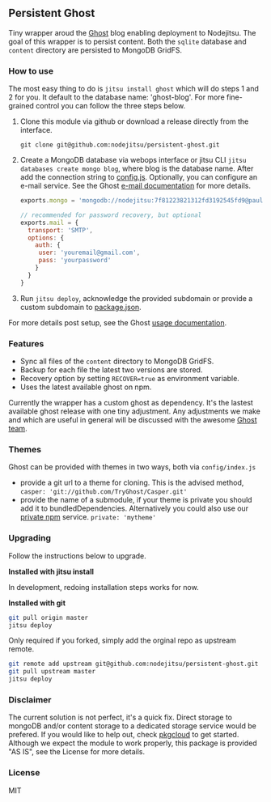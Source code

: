 ## Persistent Ghost
Tiny wrapper aroud the [Ghost] blog enabling deployment to Nodejitsu. The goal
of this wrapper is to persist content. Both the `sqlite` database and `content`
directory are persisted to MongoDB GridFS.

### How to use
The most easy thing to do is `jitsu install ghost` which will do steps 1 and 2
for you. It default to the database name: 'ghost-blog'. For more fine-grained
control you can follow the three steps below.

1. Clone this module via github or download a release directly from the interface.
   ```
   git clone git@github.com:nodejitsu/persistent-ghost.git
   ```
2. Create a MongoDB database via webops interface or jitsu CLI
   `jitsu databases create mongo blog`, where blog is the database name. After
   add the connection string to [config.js]. Optionally, you can configure an
   e-mail service. See the Ghost [e-mail documentation][docs] for more details.
   ```js
   exports.mongo = 'mongodb://nodejitsu:7f81223821312fd3192545fd9@paulo.mongohq.com:10051/nodejitsudb12238192';

   // recommended for password recovery, but optional
   exports.mail = {
     transport: 'SMTP',
     options: {
       auth: {
        user: 'youremail@gmail.com',
        pass: 'yourpassword'
       }
     }
   }
   ```
3. Run `jitsu deploy`, acknowledge the provided subdomain or provide a custom
   subdomain to [package.json].

For more details post setup, see the Ghost [usage documentation][usage].

### Features
- Sync all files of the `content` directory to MongoDB GridFS.
- Backup for each file the latest two versions are stored.
- Recovery option by setting `RECOVER=true` as environment variable.
- Uses the latest available ghost on npm.

Currently the wrapper has a custom ghost as dependency. It's the lastest available
ghost release with one tiny adjustment. Any adjustments we make and which are useful
in general will be discussed with the awesome [Ghost team][about].

### Themes
Ghost can be provided with themes in two ways, both via `config/index.js`

- provide a git url to a theme for cloning. This is the advised method,
  `casper: 'git://github.com/TryGhost/Casper.git'`
- provide the name of a submodule, if your theme is private you should add it to
  bundledDependencies. Alternatively you could also use our [private npm][npm] service.
  `private: 'mytheme'`

### Upgrading

Follow the instructions below to upgrade.

**Installed with jitsu install**

In development, redoing installation steps works for now.

**Installed with git**

```bash
git pull origin master
jitsu deploy
```

Only required if you forked, simply add the orginal repo as upstream remote.

```bash
git remote add upstream git@github.com:nodejitsu/persistent-ghost.git
git pull upstream master
jitsu deploy
```

### Disclaimer
The current solution is not perfect, it's a quick fix. Direct storage to mongoDB
and/or content storage to a dedicated storage service would be prefered. If you
would like to help out, check [pkgcloud] to get started. Although we expect the
module to work properly, this package is provided "AS IS", see the License for
more details.

### License

MIT

[usage]: http://docs.ghost.org/usage/
[package.json]: https://github.com/nodejitsu/persistent-ghost/blob/master/package.json
[pkgcloud]: https://github.com/nodejitsu/pkgcloud
[Ghost]: https://ghost.org/
[docs]: http://docs.ghost.org/mail/
[config.js]: https://github.com/nodejitsu/persistent-ghost/blob/master/config/index.js
[about]: https://ghost.org/about/
[npm]: https://www.nodejitsu.com/try/private-npm/